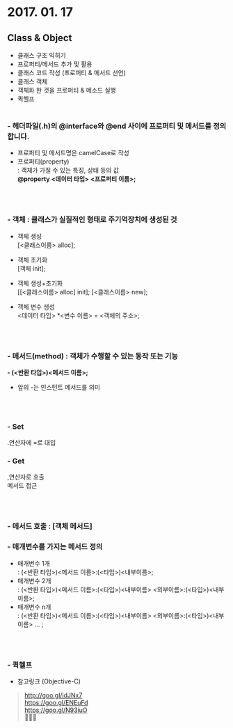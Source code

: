 # 2017. 01. 17

## Class & Object

- 클래스 구조 익히기<br>
- 프로퍼티/메서드 추가 및 활용<br>
- 클래스 코드 작성 (프로퍼티 & 메서드 선언)<br>
- 클래스 객체
- 객체화 한 것을 프로퍼티 & 메소드 실행
- 퀵헬프<br><br>


### - 헤더파일(.h)의 @interface와 @end 사이에 프로퍼티 및 메서드를 정의합니다.<br>
 - 프로퍼티 및 메서드명은 camelCase로 작성<br>
 - 프로퍼티(property)<br> : 객체가 가질 수 있는 특징, 상태 등의 값<br> **@property <데이터 타입> <프로퍼티 이름>;**
 
<br><br>

### - 객체 : 클래스가 실질적인 형태로 주기억장치에 생성된 것

- 객체 생성<br>
[<클래스이름> alloc];

- 객체 초기화<br>
[객체 init];

- 객체 생성+초기화<br>
[[<클래스이름> alloc] init]; [<클래스이름> new];

- 객체 변수 생성<br>
<데이터 타입> *<변수 이름> = <객체의 주소>;

<br><br>

### - 메서드(method) : 객체가 수행할 수 있는 동작 또는 기능

**- (<반환 타입>)<메서드 이름>;**

* 앞의 -는 인스턴트 메서드를 의미

<br><br>

### - Set

.연산자에 =로 대입<br>

### - Get

,연산자로 호출<br>
메서드 접근

<br><br>

### - 메서드 호출 : [객체 메서드]


### - 매개변수를 가지는 메서드 정의

- 매개변수 1개<br>
: (<반환 타입>)<메서드 이름>:(<타입>)<내부이름>;<br>
- 매개변수 2개<br>
: (<반환 타입>)<메서드 이름>:(<타입>)<내부이름> <외부이름>:(<타입>)<내부이름>;<br>
- 매개변수 n개<br>
: (<반환 타입>)<메서드 이름>:(<타입>)<내부이름> <외부이름>:(<타입>)<내부이름> ... ;

<br><br>

### - 퀵헬프

- 참고링크 (Objective-C)<br>
> <http://goo.gl/idJNx7><br>
> <https://goo.gl/ENEuFd><br>
> <https://goo.gl/N93iuO><br>